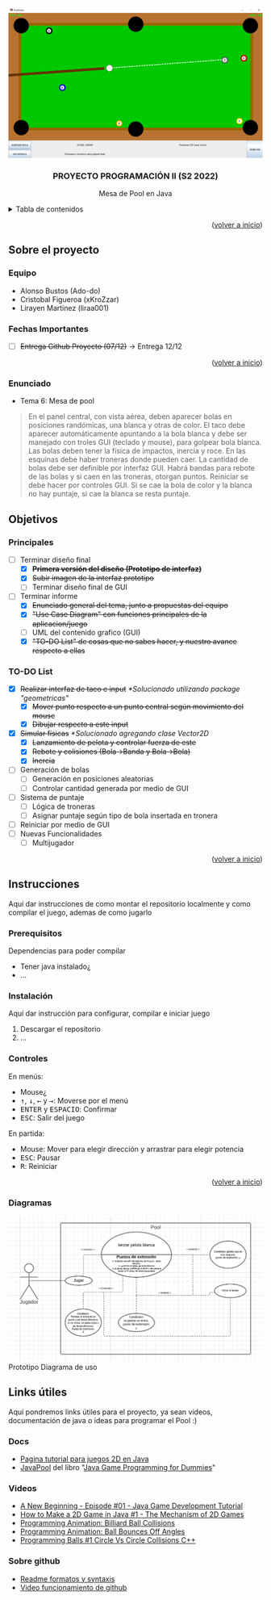 <div id="top"></div>

<!-- PROJECT LOGO -->
<br />
<div align="center">
  </a>
    <img src="/desing/ss.png" alt="Logo">
  </a>

  <h3 align="center">PROYECTO PROGRAMACIÓN II (S2 2022)</h3>

  <p align="center">
    Mesa de Pool en Java
    <br />
  </p>
</div>

<!-- TABLE OF CONTENTS -->
<details>
  <summary>Tabla de contenidos</summary>
  <ol>
    <li>
      <a href="#sobre-el-proyecto">Sobre el proyecto</a>
    </li>
 <li><a href="#objetivos">Objetivos</a></li>
    <li>
      <a href="#instrucciones">Instrucciones</a>
      <ul>
        <li><a href="#prerequisitos">Prerequisitos</a></li>
        <li><a href="#instalación">Instalación</a></li>
  <li><a href="#controles">Controles</a></li>
      </ul>
    </li>
    <li><a href="#links-utiles">Links utiles</a></li>
  </ol>
</details>

<p align="right">(<a href="#top">volver a inicio</a>)</p>

<!-- ABOUT THE PROJECT -->
## Sobre el proyecto

### Equipo

* Alonso Bustos (Ado-do)
* Cristobal Figueroa (xKroZzar)
* Lirayen Martinez (liraa001)

### Fechas Importantes

* [ ] ~~Entrega Github Proyecto (07/12)~~ -> Entrega 12/12

<p align="right">(<a href="#top">volver a inicio</a>)</p>

### Enunciado

* Tema 6: Mesa de pool

> En el panel central, con vista aérea, deben aparecer bolas en posiciones randómicas, una blanca y otras de color. El taco debe aparecer automáticamente apuntando a la bola blanca y debe ser manejado con troles GUI (teclado y mouse), para golpear bola blanca. Las bolas deben tener la física de impactos, inercia y roce.  En las esquinas debe haber troneras donde pueden caer. La cantidad de bolas debe ser definible por interfaz GUI. Habrá bandas para rebote de las bolas y si caen en las troneras, otorgan puntos.  Reiniciar se debe hacer por controles GUI. Si se cae la bola de color y la blanca no hay puntaje, si cae la blanca se resta puntaje.

<!-- ROADMAP -->
## Objetivos

### Principales

* [ ] Terminar diseño final
  * [X] ~~**Primera versión del diseño (Prototipo de interfaz)**~~
  * [X] ~~Subir imagen de la interfaz prototipo~~
  * [ ] Terminar diseño final de GUI

* [ ] Terminar informe
  * [X] ~~Enunciado general del tema, junto a propuestas del equipo~~
  * [X] ~~"Use Case Diagram" con funciones principales de la aplicacion/juego~~
  * [ ] UML del contenido grafico (GUI)
  * [X] ~~"TO-DO List" de cosas que no sabes hacer, y nuestro avance respecto a ellas~~

### TO-DO List

* [X] ~~Realizar interfaz de taco e input~~  _*Solucionado utilizando package "geometricas"_
  * [X] ~~Mover punto respecto a un punto central según movimiento del mouse~~
  * [X] ~~Dibujar respecto a este input~~

* [X] ~~Simular físicas~~ _*Solucionado agregando clase Vector2D_
  * [X] ~~Lanzamiento de pelota y controlar fuerza de este~~
  * [X] ~~Rebote y colisiones (Bola->Banda y Bola->Bola)~~
  * [X] ~~Inercia~~
* [ ] Generación de bolas
  * [ ] Generación en posiciones aleatorias
  * [ ] Controlar cantidad generada por medio de GUI
* [ ] Sistema de puntaje
  * [ ] Lógica de troneras
  * [ ] Asignar puntaje según tipo de bola insertada en tronera
* [ ] Reiniciar por medio de GUI
* [ ] Nuevas Funcionalidades
  * [ ] Multijugador

<p align="right">(<a href="#top">volver a inicio</a>)</p>

<!-- GETTING STARTED -->
## Instrucciones

Aquí dar instrucciones de como montar el repositorio localmente y como compilar el juego, ademas de como jugarlo

### Prerequisitos

Dependencias para poder compilar

* Tener java instalado¿
* ...

### Instalación

Aquí dar instrucción para configurar, compilar e iniciar juego

1. Descargar el repositorio
2. ...

### Controles

En menús:

* Mouse¿
* <kbd>↑</kbd>, <kbd>↓</kbd>, <kbd>←</kbd> y <kbd>→</kbd>: Moverse por el menú
* <kbd>ENTER</kbd> y <kbd>ESPACIO</kbd>: Confirmar
* <kbd>ESC</kbd>: Salir del juego

En partida:

* Mouse: Mover para elegir dirección y arrastrar para elegir potencia
* <kbd>ESC</kbd>: Pausar
* <kbd>R</kbd>: Reiniciar

<p align="right">(<a href="#top">volver a inicio</a>)</p>

### Diagramas

<img src="/diagramas/Diagramauso.png" alt="DiagramaUso">
Prototipo Diagrama de uso

<!-- ACKNOWLEDGMENTS -->
## Links útiles

Aquí pondremos links útiles para el proyecto, ya sean videos, documentación de java o ideas para programar el Pool :)

### Docs

* [Pagina tutorial para juegos 2D en Java](https://zetcode.com/javagames/)
* [JavaPool](http://www.mscs.mu.edu/~mikes/174.2002/demos/feb4/JavaPool.html) del libro "[Java Game Programming for Dummies](https://theswissbay.ch/pdf/Gentoomen%20Library/Programming/Java/IDG%20-%20Java%20Game%20Programming%20for%20Dummies.pdf)"

### Videos

* [A New Beginning - Episode #01 - Java Game Development Tutorial](https://www.youtube.com/watch?v=6_N8QZ47toY&list=PL4rzdwizLaxYmltJQRjq18a9gsSyEQQ-0&index=1)
* [How to Make a 2D Game in Java #1 - The Mechanism of 2D Games](https://www.youtube.com/watch?v=om59cwR7psI&list=PL_QPQmz5C6WUF-pOQDsbsKbaBZqXj4qSq)
* [Programming Animation: Billiard Ball Collisions](https://youtu.be/guWIF87CmBg)
* [Programming Animation: Ball Bounces Off Angles](https://youtu.be/Ep2N0N6SB6U)
* [Programming Balls #1 Circle Vs Circle Collisions C++](https://youtu.be/LPzyNOHY3A4)

### Sobre github

* [Readme formatos y syntaxis](https://docs.github.com/en/get-started/writing-on-github/getting-started-with-writing-and-formatting-on-github/basic-writing-and-formatting-syntax)
* [Video funcionamiento de github](https://youtu.be/8Dd7KRpKeaE)
